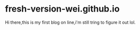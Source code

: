 # fresh-version-wei.github.io
Hi there,this is my first blog on line,i'm still tring to figure it out lol.
